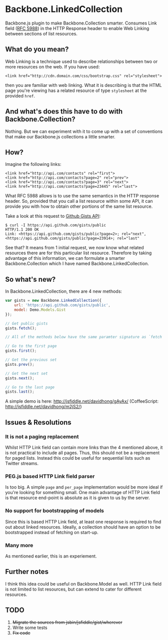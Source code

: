 # Backbone.LinkedCollection

Backbone.js plugin to make Backbone.Collection smarter. Consumes Link field
([RFC 5988](http://tools.ietf.org/html/rfc5988#page-6)) in the HTTP Response
header to enable Web Linking between sections of list resources.

## What do you mean?

Web Linking is a technique used to describe relationships between two or more
resources on the web. If you have used:

	<link href="http://cdn.domain.com/css/bootstrap.css" rel="stylesheet">

then you are familiar with web linking. What it is describing is that the
HTML page you're viewing has a related resource of type `stylesheet` at the
provided `href`.

## And what's does this have to do with Backbone.Collection?

Nothing. But we can experiment with it to come up with a set of conventions
that make our Backbone.js collections a little smarter.

## How?

Imagine the following links:

	<link href="http://api.com/contacts" rel="first">
	<link href="http://api.com/contacts?page=2" rel="prev">
	<link href="http://api.com/contacts?page=3" rel="next">
	<link href="http://api.com/contacts?page=23445" rel="last">

What RFC 5988 allows is to use the same semantics in the HTTP
response header. So, provided that you call a list resource within some API, it
can provide you with how to obtain other portions of the same list resource.

Take a look at this request to [Github Gists API](http://developer.github.com/v3/gists/):

	$ curl -I https://api.github.com/gists/public
	HTTP/1.1 200 OK
	Link: <https://api.github.com/gists/public?page=2>; rel="next", <https://api.github.com/gists/public?page=23914>; rel="last"

See that? It means from 1 initial request, we now know what related resources
there are for this particular list resource. Therefore by taking advantage of
this information, we can formulate a smarter Backbone.Collection which I have
named Backbone.LinkedCollection.

## So what's new?

In Backbone.LinkedCollection, there are 4 new methods:

```javascript
var gists = new Backbone.LinkedCollection({
	url: 'https://api.github.com/gists/public',
	model: Demo.Models.Gist
});

// Get public gists
gists.fetch();

// All of the methods below have the same paramter signature as `fetch`

// Go to the first page
gists.first();

// Get the previous set
gists.prev();

// Get the next set
gists.next();

// Go to the last page
gists.last();
```

A simple demo is here: http://jsfiddle.net/davidhong/gAyAx/ (CoffeeScript: http://jsfiddle.net/davidhong/m2jS2/)

## Issues & Resolutions

### It is not a paging replacement

Whilst HTTP Link field can contain more links than the 4 mentioned above,
it is not practical to include all pages. Thus, this should not be a replacement
for paged lists. Instead this could be useful for sequential lists such as
Twitter streams.

### PEG.js based HTTP Link field parser

Is too big. A simple `page` and `per_page` implementation would be more ideal
if you're looking for something small. One main advantage of HTTP Link field is
that resource end-point is absolute as it is given to us by the server.

### No support for bootstrapping of models

Since this is based HTTP Link field, at least one response is required to find
out about linked resources. Ideally, a collection should have an option to be
bootstrapped instead of fetching on start-up.

### Many more

As mentioned earlier, this is an experiement.

## Further notes

I think this idea could be useful on Backbone.Model as well. HTTP Link field is
not limited to list resources, but can extend to cater for different resources.

## TODO

1. <del>Migrate the sources from jsbin/jsfiddle/gist/wherever</del>
2. Write some tests
3. <del>Fix code</del>
